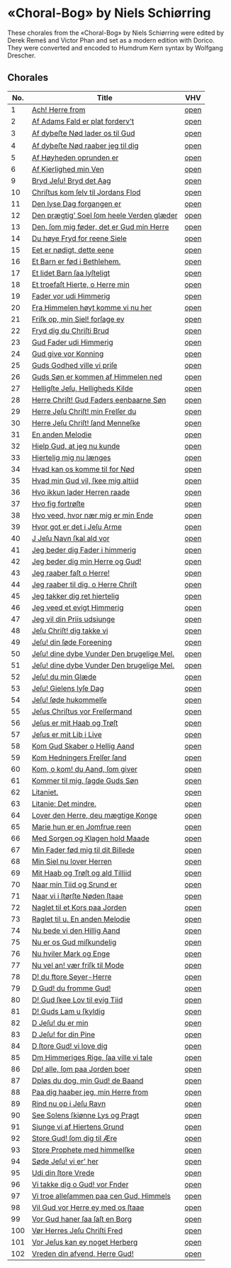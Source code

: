 # «Choral-Bog» by Niels Schiørring

These chorales from the «Choral-Bog» by Niels Schiørring were edited by Derek
Remeš and Victor Phan and set as a modern edition with Dorico. They were
converted and encoded to Humdrum Kern syntax by Wolfgang Drescher.


## Chorales

No. | Title                                                                                                                                                                      | VHV
----|----------------------------------------------------------------------------------------------------------------------------------------------------------------------------|--------------------------------------------------------------------------------------------------------------------------------------------------------------------------------------------------
1   | [Ach! Herre from](https://github.com/WolfgangDrescher/schiorring-choral-bog/blob/master/kern/001-ach-herre-from.krn)                                                       | [open](https://verovio.humdrum.org/?file=https%3A%2F%2Fraw.githubusercontent.com%2FWolfgangDrescher%2Fschiorring-choral-bog%2Fmaster%2Fkern%2F001-ach-herre-from.krn)
2   | [Af Adams Fald er plat forderv’t](https://github.com/WolfgangDrescher/schiorring-choral-bog/blob/master/kern/002-af-adams-fald-er-plat-forderv-t.krn)                      | [open](https://verovio.humdrum.org/?file=https%3A%2F%2Fraw.githubusercontent.com%2FWolfgangDrescher%2Fschiorring-choral-bog%2Fmaster%2Fkern%2F002-af-adams-fald-er-plat-forderv-t.krn)
3   | [Af dybeﬅe Nød lader os til Gud](https://github.com/WolfgangDrescher/schiorring-choral-bog/blob/master/kern/003-af-dybeste-nod-lader-os-til-gud.krn)                       | [open](https://verovio.humdrum.org/?file=https%3A%2F%2Fraw.githubusercontent.com%2FWolfgangDrescher%2Fschiorring-choral-bog%2Fmaster%2Fkern%2F003-af-dybeste-nod-lader-os-til-gud.krn)
4   | [Af dybeﬅe Nød raaber jeg til dig](https://github.com/WolfgangDrescher/schiorring-choral-bog/blob/master/kern/004-af-dybeste-nod-raaber-jeg-til-dig.krn)                   | [open](https://verovio.humdrum.org/?file=https%3A%2F%2Fraw.githubusercontent.com%2FWolfgangDrescher%2Fschiorring-choral-bog%2Fmaster%2Fkern%2F004-af-dybeste-nod-raaber-jeg-til-dig.krn)
5   | [Af Høyheden oprunden er](https://github.com/WolfgangDrescher/schiorring-choral-bog/blob/master/kern/005-af-hoyheden-oprunden-er.krn)                                      | [open](https://verovio.humdrum.org/?file=https%3A%2F%2Fraw.githubusercontent.com%2FWolfgangDrescher%2Fschiorring-choral-bog%2Fmaster%2Fkern%2F005-af-hoyheden-oprunden-er.krn)
6   | [Af Kierlighed min Ven](https://github.com/WolfgangDrescher/schiorring-choral-bog/blob/master/kern/006-af-kierlighed-min-ven.krn)                                          | [open](https://verovio.humdrum.org/?file=https%3A%2F%2Fraw.githubusercontent.com%2FWolfgangDrescher%2Fschiorring-choral-bog%2Fmaster%2Fkern%2F006-af-kierlighed-min-ven.krn)
9   | [Bryd Jeſu! Bryd det Aag](https://github.com/WolfgangDrescher/schiorring-choral-bog/blob/master/kern/009-bryd-jesu-bryd-det-aag.krn)                                       | [open](https://verovio.humdrum.org/?file=https%3A%2F%2Fraw.githubusercontent.com%2FWolfgangDrescher%2Fschiorring-choral-bog%2Fmaster%2Fkern%2F009-bryd-jesu-bryd-det-aag.krn)
10  | [Chriſtus kom ſelv til Jordans Flod](https://github.com/WolfgangDrescher/schiorring-choral-bog/blob/master/kern/010-christus-kom-selv-til-jordans-flod.krn)                | [open](https://verovio.humdrum.org/?file=https%3A%2F%2Fraw.githubusercontent.com%2FWolfgangDrescher%2Fschiorring-choral-bog%2Fmaster%2Fkern%2F010-christus-kom-selv-til-jordans-flod.krn)
11  | [Den lyse Dag forgangen er](https://github.com/WolfgangDrescher/schiorring-choral-bog/blob/master/kern/011-den-lyse-dag-forgangen-er.krn)                                  | [open](https://verovio.humdrum.org/?file=https%3A%2F%2Fraw.githubusercontent.com%2FWolfgangDrescher%2Fschiorring-choral-bog%2Fmaster%2Fkern%2F011-den-lyse-dag-forgangen-er.krn)
12  | [Den prægtig’ Soel ſom heele Verden glæder](https://github.com/WolfgangDrescher/schiorring-choral-bog/blob/master/kern/012-den-praegtig-soel-som-heele-verden-glaeder.krn) | [open](https://verovio.humdrum.org/?file=https%3A%2F%2Fraw.githubusercontent.com%2FWolfgangDrescher%2Fschiorring-choral-bog%2Fmaster%2Fkern%2F012-den-praegtig-soel-som-heele-verden-glaeder.krn)
13  | [Den, ſom mig føder, det er Gud min Herre](https://github.com/WolfgangDrescher/schiorring-choral-bog/blob/master/kern/013-den-som-mig-foder-det-er-gud-min-herre.krn)      | [open](https://verovio.humdrum.org/?file=https%3A%2F%2Fraw.githubusercontent.com%2FWolfgangDrescher%2Fschiorring-choral-bog%2Fmaster%2Fkern%2F013-den-som-mig-foder-det-er-gud-min-herre.krn)
14  | [Du høye Fryd for reene Siele](https://github.com/WolfgangDrescher/schiorring-choral-bog/blob/master/kern/014-du-hoye-fryd-for-reene-siele.krn)                            | [open](https://verovio.humdrum.org/?file=https%3A%2F%2Fraw.githubusercontent.com%2FWolfgangDrescher%2Fschiorring-choral-bog%2Fmaster%2Fkern%2F014-du-hoye-fryd-for-reene-siele.krn)
15  | [Eet er nødigt, dette eene](https://github.com/WolfgangDrescher/schiorring-choral-bog/blob/master/kern/015-eet-er-nodigt-dette-eene.krn)                                   | [open](https://verovio.humdrum.org/?file=https%3A%2F%2Fraw.githubusercontent.com%2FWolfgangDrescher%2Fschiorring-choral-bog%2Fmaster%2Fkern%2F015-eet-er-nodigt-dette-eene.krn)
16  | [Et Barn er fød i Bethlehem.](https://github.com/WolfgangDrescher/schiorring-choral-bog/blob/master/kern/016-et-barn-er-fod-i-bethlehem.krn)                               | [open](https://verovio.humdrum.org/?file=https%3A%2F%2Fraw.githubusercontent.com%2FWolfgangDrescher%2Fschiorring-choral-bog%2Fmaster%2Fkern%2F016-et-barn-er-fod-i-bethlehem.krn)
17  | [Et lidet Barn ſaa lyſteligt](https://github.com/WolfgangDrescher/schiorring-choral-bog/blob/master/kern/017-et-lidet-barn-saa-lysteligt.krn)                              | [open](https://verovio.humdrum.org/?file=https%3A%2F%2Fraw.githubusercontent.com%2FWolfgangDrescher%2Fschiorring-choral-bog%2Fmaster%2Fkern%2F017-et-lidet-barn-saa-lysteligt.krn)
18  | [Et troefaſt Hierte, o Herre min](https://github.com/WolfgangDrescher/schiorring-choral-bog/blob/master/kern/018-et-troefast-hierte-o-herre-min.krn)                       | [open](https://verovio.humdrum.org/?file=https%3A%2F%2Fraw.githubusercontent.com%2FWolfgangDrescher%2Fschiorring-choral-bog%2Fmaster%2Fkern%2F018-et-troefast-hierte-o-herre-min.krn)
19  | [Fader vor udi Himmerig](https://github.com/WolfgangDrescher/schiorring-choral-bog/blob/master/kern/019-fader-vor-udi-himmerig.krn)                                        | [open](https://verovio.humdrum.org/?file=https%3A%2F%2Fraw.githubusercontent.com%2FWolfgangDrescher%2Fschiorring-choral-bog%2Fmaster%2Fkern%2F019-fader-vor-udi-himmerig.krn)
20  | [Fra Himmelen høyt komme vi nu her](https://github.com/WolfgangDrescher/schiorring-choral-bog/blob/master/kern/020-fra-himmelen-hoyt-komme-vi-nu-her.krn)                  | [open](https://verovio.humdrum.org/?file=https%3A%2F%2Fraw.githubusercontent.com%2FWolfgangDrescher%2Fschiorring-choral-bog%2Fmaster%2Fkern%2F020-fra-himmelen-hoyt-komme-vi-nu-her.krn)
21  | [Friſk op, min Siel! forſage ey](https://github.com/WolfgangDrescher/schiorring-choral-bog/blob/master/kern/021-frisk-op-min-siel-forsage-ey.krn)                          | [open](https://verovio.humdrum.org/?file=https%3A%2F%2Fraw.githubusercontent.com%2FWolfgangDrescher%2Fschiorring-choral-bog%2Fmaster%2Fkern%2F021-frisk-op-min-siel-forsage-ey.krn)
22  | [Fryd dig du Chriſti Brud](https://github.com/WolfgangDrescher/schiorring-choral-bog/blob/master/kern/022-fryd-dig-du-christi-brud.krn)                                    | [open](https://verovio.humdrum.org/?file=https%3A%2F%2Fraw.githubusercontent.com%2FWolfgangDrescher%2Fschiorring-choral-bog%2Fmaster%2Fkern%2F022-fryd-dig-du-christi-brud.krn)
23  | [Gud Fader udi Himmerig](https://github.com/WolfgangDrescher/schiorring-choral-bog/blob/master/kern/023-gud-fader-udi-himmerig.krn)                                        | [open](https://verovio.humdrum.org/?file=https%3A%2F%2Fraw.githubusercontent.com%2FWolfgangDrescher%2Fschiorring-choral-bog%2Fmaster%2Fkern%2F023-gud-fader-udi-himmerig.krn)
24  | [Gud give vor Konning](https://github.com/WolfgangDrescher/schiorring-choral-bog/blob/master/kern/024-gud-give-vor-konning.krn)                                            | [open](https://verovio.humdrum.org/?file=https%3A%2F%2Fraw.githubusercontent.com%2FWolfgangDrescher%2Fschiorring-choral-bog%2Fmaster%2Fkern%2F024-gud-give-vor-konning.krn)
25  | [Guds Godhed ville vi priſe](https://github.com/WolfgangDrescher/schiorring-choral-bog/blob/master/kern/025-guds-godhed-ville-vi-prise.krn)                                | [open](https://verovio.humdrum.org/?file=https%3A%2F%2Fraw.githubusercontent.com%2FWolfgangDrescher%2Fschiorring-choral-bog%2Fmaster%2Fkern%2F025-guds-godhed-ville-vi-prise.krn)
26  | [Guds Søn er kommen af Himmelen ned](https://github.com/WolfgangDrescher/schiorring-choral-bog/blob/master/kern/026-guds-son-er-kommen-af-himmelen-ned.krn)                | [open](https://verovio.humdrum.org/?file=https%3A%2F%2Fraw.githubusercontent.com%2FWolfgangDrescher%2Fschiorring-choral-bog%2Fmaster%2Fkern%2F026-guds-son-er-kommen-af-himmelen-ned.krn)
27  | [Helligſte Jeſu, Helligheds Kilde](https://github.com/WolfgangDrescher/schiorring-choral-bog/blob/master/kern/027-helligste-jesu-helligheds-kilde.krn)                     | [open](https://verovio.humdrum.org/?file=https%3A%2F%2Fraw.githubusercontent.com%2FWolfgangDrescher%2Fschiorring-choral-bog%2Fmaster%2Fkern%2F027-helligste-jesu-helligheds-kilde.krn)
28  | [Herre Chriſt! Gud Faders eenbaarne Søn](https://github.com/WolfgangDrescher/schiorring-choral-bog/blob/master/kern/028-herre-christ-gud-faders-eenbaarne-son.krn)         | [open](https://verovio.humdrum.org/?file=https%3A%2F%2Fraw.githubusercontent.com%2FWolfgangDrescher%2Fschiorring-choral-bog%2Fmaster%2Fkern%2F028-herre-christ-gud-faders-eenbaarne-son.krn)
29  | [Herre Jeſu Chriſt! min Frelſer du](https://github.com/WolfgangDrescher/schiorring-choral-bog/blob/master/kern/029-herre-jesu-christ-min-frelser-du.krn)                   | [open](https://verovio.humdrum.org/?file=https%3A%2F%2Fraw.githubusercontent.com%2FWolfgangDrescher%2Fschiorring-choral-bog%2Fmaster%2Fkern%2F029-herre-jesu-christ-min-frelser-du.krn)
30  | [Herre Jeſu Chriſt! ſand Menneſke](https://github.com/WolfgangDrescher/schiorring-choral-bog/blob/master/kern/030-herre-jesu-christ-sand-menneske.krn)                     | [open](https://verovio.humdrum.org/?file=https%3A%2F%2Fraw.githubusercontent.com%2FWolfgangDrescher%2Fschiorring-choral-bog%2Fmaster%2Fkern%2F030-herre-jesu-christ-sand-menneske.krn)
31  | [En anden Melodie](https://github.com/WolfgangDrescher/schiorring-choral-bog/blob/master/kern/031-en-anden-melodie.krn)                                                    | [open](https://verovio.humdrum.org/?file=https%3A%2F%2Fraw.githubusercontent.com%2FWolfgangDrescher%2Fschiorring-choral-bog%2Fmaster%2Fkern%2F031-en-anden-melodie.krn)
32  | [Hielp Gud, at jeg nu kunde](https://github.com/WolfgangDrescher/schiorring-choral-bog/blob/master/kern/032-hielp-gud-at-jeg-nu-kunde.krn)                                 | [open](https://verovio.humdrum.org/?file=https%3A%2F%2Fraw.githubusercontent.com%2FWolfgangDrescher%2Fschiorring-choral-bog%2Fmaster%2Fkern%2F032-hielp-gud-at-jeg-nu-kunde.krn)
33  | [Hiertelig mig nu længes](https://github.com/WolfgangDrescher/schiorring-choral-bog/blob/master/kern/033-hiertelig-mig-nu-l-youges.krn)                                    | [open](https://verovio.humdrum.org/?file=https%3A%2F%2Fraw.githubusercontent.com%2FWolfgangDrescher%2Fschiorring-choral-bog%2Fmaster%2Fkern%2F033-hiertelig-mig-nu-l-youges.krn)
34  | [Hvad kan os komme til for Nød](https://github.com/WolfgangDrescher/schiorring-choral-bog/blob/master/kern/034-hvad-kan-os-komme-til-for-nod.krn)                          | [open](https://verovio.humdrum.org/?file=https%3A%2F%2Fraw.githubusercontent.com%2FWolfgangDrescher%2Fschiorring-choral-bog%2Fmaster%2Fkern%2F034-hvad-kan-os-komme-til-for-nod.krn)
35  | [Hvad min Gud vil, ſkee mig altiid](https://github.com/WolfgangDrescher/schiorring-choral-bog/blob/master/kern/035-hvad-min-gud-vil-skee-mig-altiid.krn)                   | [open](https://verovio.humdrum.org/?file=https%3A%2F%2Fraw.githubusercontent.com%2FWolfgangDrescher%2Fschiorring-choral-bog%2Fmaster%2Fkern%2F035-hvad-min-gud-vil-skee-mig-altiid.krn)
36  | [Hvo ikkun lader Herren raade](https://github.com/WolfgangDrescher/schiorring-choral-bog/blob/master/kern/036-hvo-ikkun-lader-herren-raade.krn)                            | [open](https://verovio.humdrum.org/?file=https%3A%2F%2Fraw.githubusercontent.com%2FWolfgangDrescher%2Fschiorring-choral-bog%2Fmaster%2Fkern%2F036-hvo-ikkun-lader-herren-raade.krn)
37  | [Hvo fig fortrøſte](https://github.com/WolfgangDrescher/schiorring-choral-bog/blob/master/kern/037-hvo-fig-fortroste.krn)                                                  | [open](https://verovio.humdrum.org/?file=https%3A%2F%2Fraw.githubusercontent.com%2FWolfgangDrescher%2Fschiorring-choral-bog%2Fmaster%2Fkern%2F037-hvo-fig-fortroste.krn)
38  | [Hvo veed, hvor nær mig er min Ende](https://github.com/WolfgangDrescher/schiorring-choral-bog/blob/master/kern/038-hvo-veed-hvor-n-r-mig-er-min-ende.krn)                 | [open](https://verovio.humdrum.org/?file=https%3A%2F%2Fraw.githubusercontent.com%2FWolfgangDrescher%2Fschiorring-choral-bog%2Fmaster%2Fkern%2F038-hvo-veed-hvor-n-r-mig-er-min-ende.krn)
39  | [Hvor got er det i Jeſu Arme](https://github.com/WolfgangDrescher/schiorring-choral-bog/blob/master/kern/039-hvor-got-er-det-i-jesu-arme.krn)                              | [open](https://verovio.humdrum.org/?file=https%3A%2F%2Fraw.githubusercontent.com%2FWolfgangDrescher%2Fschiorring-choral-bog%2Fmaster%2Fkern%2F039-hvor-got-er-det-i-jesu-arme.krn)
40  | [J Jeſu Navn ſkal ald vor](https://github.com/WolfgangDrescher/schiorring-choral-bog/blob/master/kern/040-j-jesu-navn-skal-ald-vor.krn)                                    | [open](https://verovio.humdrum.org/?file=https%3A%2F%2Fraw.githubusercontent.com%2FWolfgangDrescher%2Fschiorring-choral-bog%2Fmaster%2Fkern%2F040-j-jesu-navn-skal-ald-vor.krn)
41  | [Jeg beder dig Fader i himmerig](https://github.com/WolfgangDrescher/schiorring-choral-bog/blob/master/kern/041-jeg-beder-dig-fader-i-himmerig.krn)                        | [open](https://verovio.humdrum.org/?file=https%3A%2F%2Fraw.githubusercontent.com%2FWolfgangDrescher%2Fschiorring-choral-bog%2Fmaster%2Fkern%2F041-jeg-beder-dig-fader-i-himmerig.krn)
42  | [Jeg beder dig min Herre og Gud!](https://github.com/WolfgangDrescher/schiorring-choral-bog/blob/master/kern/042-jeg-beder-dig-min-herre-og-gud.krn)                       | [open](https://verovio.humdrum.org/?file=https%3A%2F%2Fraw.githubusercontent.com%2FWolfgangDrescher%2Fschiorring-choral-bog%2Fmaster%2Fkern%2F042-jeg-beder-dig-min-herre-og-gud.krn)
43  | [Jeg raaber faſt o Herre!](https://github.com/WolfgangDrescher/schiorring-choral-bog/blob/master/kern/043-jeg-raaber-fast-o-herre.krn)                                     | [open](https://verovio.humdrum.org/?file=https%3A%2F%2Fraw.githubusercontent.com%2FWolfgangDrescher%2Fschiorring-choral-bog%2Fmaster%2Fkern%2F043-jeg-raaber-fast-o-herre.krn)
44  | [Jeg raaber til dig, o Herre Chriſt](https://github.com/WolfgangDrescher/schiorring-choral-bog/blob/master/kern/044-jeg-raaber-til-dig-o-herre-christ.krn)                 | [open](https://verovio.humdrum.org/?file=https%3A%2F%2Fraw.githubusercontent.com%2FWolfgangDrescher%2Fschiorring-choral-bog%2Fmaster%2Fkern%2F044-jeg-raaber-til-dig-o-herre-christ.krn)
45  | [Jeg takker dig ret hiertelig](https://github.com/WolfgangDrescher/schiorring-choral-bog/blob/master/kern/045-jeg-takker-dig-ret-hiertelig.krn)                            | [open](https://verovio.humdrum.org/?file=https%3A%2F%2Fraw.githubusercontent.com%2FWolfgangDrescher%2Fschiorring-choral-bog%2Fmaster%2Fkern%2F045-jeg-takker-dig-ret-hiertelig.krn)
46  | [Jeg veed et evigt Himmerig](https://github.com/WolfgangDrescher/schiorring-choral-bog/blob/master/kern/046-jeg-veed-et-evigt-himmerig.krn)                                | [open](https://verovio.humdrum.org/?file=https%3A%2F%2Fraw.githubusercontent.com%2FWolfgangDrescher%2Fschiorring-choral-bog%2Fmaster%2Fkern%2F046-jeg-veed-et-evigt-himmerig.krn)
47  | [Jeg vil din Priis udsiunge](https://github.com/WolfgangDrescher/schiorring-choral-bog/blob/master/kern/047-jeg-vil-din-priis-udsiunge.krn)                                | [open](https://verovio.humdrum.org/?file=https%3A%2F%2Fraw.githubusercontent.com%2FWolfgangDrescher%2Fschiorring-choral-bog%2Fmaster%2Fkern%2F047-jeg-vil-din-priis-udsiunge.krn)
48  | [Jeſu Chriſt! dig takke vi](https://github.com/WolfgangDrescher/schiorring-choral-bog/blob/master/kern/048-jesu-christ-dig-takke-vi.krn)                                   | [open](https://verovio.humdrum.org/?file=https%3A%2F%2Fraw.githubusercontent.com%2FWolfgangDrescher%2Fschiorring-choral-bog%2Fmaster%2Fkern%2F048-jesu-christ-dig-takke-vi.krn)
49  | [Jeſu! din ſøde Foreening](https://github.com/WolfgangDrescher/schiorring-choral-bog/blob/master/kern/049-jesu-din-sode-foreening.krn)                                     | [open](https://verovio.humdrum.org/?file=https%3A%2F%2Fraw.githubusercontent.com%2FWolfgangDrescher%2Fschiorring-choral-bog%2Fmaster%2Fkern%2F049-jesu-din-sode-foreening.krn)
50  | [Jeſu! dine dybe Vunder Den brugelige Mel.](https://github.com/WolfgangDrescher/schiorring-choral-bog/blob/master/kern/050-jesu-dine-dybe-vunder-den-brugelige-mel.krn)    | [open](https://verovio.humdrum.org/?file=https%3A%2F%2Fraw.githubusercontent.com%2FWolfgangDrescher%2Fschiorring-choral-bog%2Fmaster%2Fkern%2F050-jesu-dine-dybe-vunder-den-brugelige-mel.krn)
51  | [Jeſu! dine dybe Vunder Den brugelige Mel.](https://github.com/WolfgangDrescher/schiorring-choral-bog/blob/master/kern/051-jesu-dine-dybe-vunder-den-brugelige-mel.krn)    | [open](https://verovio.humdrum.org/?file=https%3A%2F%2Fraw.githubusercontent.com%2FWolfgangDrescher%2Fschiorring-choral-bog%2Fmaster%2Fkern%2F051-jesu-dine-dybe-vunder-den-brugelige-mel.krn)
52  | [Jeſu! du min Glæde](https://github.com/WolfgangDrescher/schiorring-choral-bog/blob/master/kern/052-jesu-du-min-glaede.krn)                                                | [open](https://verovio.humdrum.org/?file=https%3A%2F%2Fraw.githubusercontent.com%2FWolfgangDrescher%2Fschiorring-choral-bog%2Fmaster%2Fkern%2F052-jesu-du-min-glaede.krn)
53  | [Jeſu! Gielens lyſe Dag](https://github.com/WolfgangDrescher/schiorring-choral-bog/blob/master/kern/053-jesu-gielens-lyse-dag.krn)                                         | [open](https://verovio.humdrum.org/?file=https%3A%2F%2Fraw.githubusercontent.com%2FWolfgangDrescher%2Fschiorring-choral-bog%2Fmaster%2Fkern%2F053-jesu-gielens-lyse-dag.krn)
54  | [Jeſu! ſøde hukommelſe](https://github.com/WolfgangDrescher/schiorring-choral-bog/blob/master/kern/054-jesu-sode-hukommelse.krn)                                           | [open](https://verovio.humdrum.org/?file=https%3A%2F%2Fraw.githubusercontent.com%2FWolfgangDrescher%2Fschiorring-choral-bog%2Fmaster%2Fkern%2F054-jesu-sode-hukommelse.krn)
55  | [Jeſus Chriſtus vor Frelſermand](https://github.com/WolfgangDrescher/schiorring-choral-bog/blob/master/kern/055-jesus-christus-vor-frelsermand.krn)                        | [open](https://verovio.humdrum.org/?file=https%3A%2F%2Fraw.githubusercontent.com%2FWolfgangDrescher%2Fschiorring-choral-bog%2Fmaster%2Fkern%2F055-jesus-christus-vor-frelsermand.krn)
56  | [Jeſus er mit Haab og Trøſt](https://github.com/WolfgangDrescher/schiorring-choral-bog/blob/master/kern/056-jesus-er-mit-haab-og-trost.krn)                                | [open](https://verovio.humdrum.org/?file=https%3A%2F%2Fraw.githubusercontent.com%2FWolfgangDrescher%2Fschiorring-choral-bog%2Fmaster%2Fkern%2F056-jesus-er-mit-haab-og-trost.krn)
57  | [Jeſus er mit Lib i Live](https://github.com/WolfgangDrescher/schiorring-choral-bog/blob/master/kern/057-jesus-er-mit-lib-i-live.krn)                                      | [open](https://verovio.humdrum.org/?file=https%3A%2F%2Fraw.githubusercontent.com%2FWolfgangDrescher%2Fschiorring-choral-bog%2Fmaster%2Fkern%2F057-jesus-er-mit-lib-i-live.krn)
58  | [Kom Gud Skaber o Hellig Aand](https://github.com/WolfgangDrescher/schiorring-choral-bog/blob/master/kern/058-kom-gud-skaber-o-hellig-aand.krn)                            | [open](https://verovio.humdrum.org/?file=https%3A%2F%2Fraw.githubusercontent.com%2FWolfgangDrescher%2Fschiorring-choral-bog%2Fmaster%2Fkern%2F058-kom-gud-skaber-o-hellig-aand.krn)
59  | [Kom Hedningers Frelſer ſand](https://github.com/WolfgangDrescher/schiorring-choral-bog/blob/master/kern/059-kom-hedningers-frelser-sand.krn)                              | [open](https://verovio.humdrum.org/?file=https%3A%2F%2Fraw.githubusercontent.com%2FWolfgangDrescher%2Fschiorring-choral-bog%2Fmaster%2Fkern%2F059-kom-hedningers-frelser-sand.krn)
60  | [Kom, o kom! du Aand, ſom giver](https://github.com/WolfgangDrescher/schiorring-choral-bog/blob/master/kern/060-kom-o-kom-du-aand-som-giver.krn)                           | [open](https://verovio.humdrum.org/?file=https%3A%2F%2Fraw.githubusercontent.com%2FWolfgangDrescher%2Fschiorring-choral-bog%2Fmaster%2Fkern%2F060-kom-o-kom-du-aand-som-giver.krn)
61  | [Kommer til mig, ſagde Guds Søn](https://github.com/WolfgangDrescher/schiorring-choral-bog/blob/master/kern/061-kommer-til-mig-sagde-guds-son.krn)                         | [open](https://verovio.humdrum.org/?file=https%3A%2F%2Fraw.githubusercontent.com%2FWolfgangDrescher%2Fschiorring-choral-bog%2Fmaster%2Fkern%2F061-kommer-til-mig-sagde-guds-son.krn)
62  | [Litaniet.](https://github.com/WolfgangDrescher/schiorring-choral-bog/blob/master/kern/062-litaniet.krn)                                                                   | [open](https://verovio.humdrum.org/?file=https%3A%2F%2Fraw.githubusercontent.com%2FWolfgangDrescher%2Fschiorring-choral-bog%2Fmaster%2Fkern%2F062-litaniet.krn)
63  | [Litanie: Det mindre.](https://github.com/WolfgangDrescher/schiorring-choral-bog/blob/master/kern/063-litanie-det-mindre.krn)                                              | [open](https://verovio.humdrum.org/?file=https%3A%2F%2Fraw.githubusercontent.com%2FWolfgangDrescher%2Fschiorring-choral-bog%2Fmaster%2Fkern%2F063-litanie-det-mindre.krn)
64  | [Lover den Herre, deu mægtige Konge](https://github.com/WolfgangDrescher/schiorring-choral-bog/blob/master/kern/064-lover-den-herre-deu-m-zutige-konge.krn)                | [open](https://verovio.humdrum.org/?file=https%3A%2F%2Fraw.githubusercontent.com%2FWolfgangDrescher%2Fschiorring-choral-bog%2Fmaster%2Fkern%2F064-lover-den-herre-deu-m-zutige-konge.krn)
65  | [Marie hun er en Jomfrue reen](https://github.com/WolfgangDrescher/schiorring-choral-bog/blob/master/kern/065-marie-hun-er-en-jomfrue-reen.krn)                            | [open](https://verovio.humdrum.org/?file=https%3A%2F%2Fraw.githubusercontent.com%2FWolfgangDrescher%2Fschiorring-choral-bog%2Fmaster%2Fkern%2F065-marie-hun-er-en-jomfrue-reen.krn)
66  | [Med Sorgen og Klagen hold Maade](https://github.com/WolfgangDrescher/schiorring-choral-bog/blob/master/kern/066-med-sorgen-og-klagen-hold-maade.krn)                      | [open](https://verovio.humdrum.org/?file=https%3A%2F%2Fraw.githubusercontent.com%2FWolfgangDrescher%2Fschiorring-choral-bog%2Fmaster%2Fkern%2F066-med-sorgen-og-klagen-hold-maade.krn)
67  | [Min Fader fød mig til dit Billede](https://github.com/WolfgangDrescher/schiorring-choral-bog/blob/master/kern/067-min-fader-fod-mig-til-dit-billede.krn)                  | [open](https://verovio.humdrum.org/?file=https%3A%2F%2Fraw.githubusercontent.com%2FWolfgangDrescher%2Fschiorring-choral-bog%2Fmaster%2Fkern%2F067-min-fader-fod-mig-til-dit-billede.krn)
68  | [Min Siel nu lover Herren](https://github.com/WolfgangDrescher/schiorring-choral-bog/blob/master/kern/068-min-siel-nu-lover-herren.krn)                                    | [open](https://verovio.humdrum.org/?file=https%3A%2F%2Fraw.githubusercontent.com%2FWolfgangDrescher%2Fschiorring-choral-bog%2Fmaster%2Fkern%2F068-min-siel-nu-lover-herren.krn)
69  | [Mit Haab og Trøſt og ald Tilliid](https://github.com/WolfgangDrescher/schiorring-choral-bog/blob/master/kern/069-mit-haab-og-trost-og-ald-tilliid.krn)                    | [open](https://verovio.humdrum.org/?file=https%3A%2F%2Fraw.githubusercontent.com%2FWolfgangDrescher%2Fschiorring-choral-bog%2Fmaster%2Fkern%2F069-mit-haab-og-trost-og-ald-tilliid.krn)
70  | [Naar min Tiid og Srund er](https://github.com/WolfgangDrescher/schiorring-choral-bog/blob/master/kern/070-naar-min-tiid-og-srund-er.krn)                                  | [open](https://verovio.humdrum.org/?file=https%3A%2F%2Fraw.githubusercontent.com%2FWolfgangDrescher%2Fschiorring-choral-bog%2Fmaster%2Fkern%2F070-naar-min-tiid-og-srund-er.krn)
71  | [Naar vi i ſtørſte Nøden ſtaae](https://github.com/WolfgangDrescher/schiorring-choral-bog/blob/master/kern/071-naar-vi-i-storste-noden-staae.krn)                          | [open](https://verovio.humdrum.org/?file=https%3A%2F%2Fraw.githubusercontent.com%2FWolfgangDrescher%2Fschiorring-choral-bog%2Fmaster%2Fkern%2F071-naar-vi-i-storste-noden-staae.krn)
72  | [Naglet til et Kors paa Jorden](https://github.com/WolfgangDrescher/schiorring-choral-bog/blob/master/kern/072-naglet-til-et-kors-paa-jorden.krn)                          | [open](https://verovio.humdrum.org/?file=https%3A%2F%2Fraw.githubusercontent.com%2FWolfgangDrescher%2Fschiorring-choral-bog%2Fmaster%2Fkern%2F072-naglet-til-et-kors-paa-jorden.krn)
73  | [Raglet til u. En anden Melodie](https://github.com/WolfgangDrescher/schiorring-choral-bog/blob/master/kern/073-raglet-til-u-en-anden-melodie.krn)                         | [open](https://verovio.humdrum.org/?file=https%3A%2F%2Fraw.githubusercontent.com%2FWolfgangDrescher%2Fschiorring-choral-bog%2Fmaster%2Fkern%2F073-raglet-til-u-en-anden-melodie.krn)
74  | [Nu bede vi den Hillig Aand](https://github.com/WolfgangDrescher/schiorring-choral-bog/blob/master/kern/074-nu-bede-vi-den-hillig-aand.krn)                                | [open](https://verovio.humdrum.org/?file=https%3A%2F%2Fraw.githubusercontent.com%2FWolfgangDrescher%2Fschiorring-choral-bog%2Fmaster%2Fkern%2F074-nu-bede-vi-den-hillig-aand.krn)
75  | [Nu er os Gud miſkundelig](https://github.com/WolfgangDrescher/schiorring-choral-bog/blob/master/kern/075-nu-er-os-gud-miskundelig.krn)                                    | [open](https://verovio.humdrum.org/?file=https%3A%2F%2Fraw.githubusercontent.com%2FWolfgangDrescher%2Fschiorring-choral-bog%2Fmaster%2Fkern%2F075-nu-er-os-gud-miskundelig.krn)
76  | [Nu hviler Mark og Enge](https://github.com/WolfgangDrescher/schiorring-choral-bog/blob/master/kern/076-nu-hviler-mark-og-enge.krn)                                        | [open](https://verovio.humdrum.org/?file=https%3A%2F%2Fraw.githubusercontent.com%2FWolfgangDrescher%2Fschiorring-choral-bog%2Fmaster%2Fkern%2F076-nu-hviler-mark-og-enge.krn)
77  | [Nu vel an! vær friſk til Mode](https://github.com/WolfgangDrescher/schiorring-choral-bog/blob/master/kern/077-nu-vel-an-vaer-frisk-til-mode.krn)                          | [open](https://verovio.humdrum.org/?file=https%3A%2F%2Fraw.githubusercontent.com%2FWolfgangDrescher%2Fschiorring-choral-bog%2Fmaster%2Fkern%2F077-nu-vel-an-vaer-frisk-til-mode.krn)
78  | [D! du ftore Seyer-Herre](https://github.com/WolfgangDrescher/schiorring-choral-bog/blob/master/kern/078-d-du-ftore-seyer-herre.krn)                                       | [open](https://verovio.humdrum.org/?file=https%3A%2F%2Fraw.githubusercontent.com%2FWolfgangDrescher%2Fschiorring-choral-bog%2Fmaster%2Fkern%2F078-d-du-ftore-seyer-herre.krn)
79  | [D Gud! du fromme Gud!](https://github.com/WolfgangDrescher/schiorring-choral-bog/blob/master/kern/079-d-gud-du-fromme-gud.krn)                                            | [open](https://verovio.humdrum.org/?file=https%3A%2F%2Fraw.githubusercontent.com%2FWolfgangDrescher%2Fschiorring-choral-bog%2Fmaster%2Fkern%2F079-d-gud-du-fromme-gud.krn)
80  | [D! Gud ſkee Lov til evig Tiid](https://github.com/WolfgangDrescher/schiorring-choral-bog/blob/master/kern/080-d-gud-skee-lov-til-evig-tiid.krn)                           | [open](https://verovio.humdrum.org/?file=https%3A%2F%2Fraw.githubusercontent.com%2FWolfgangDrescher%2Fschiorring-choral-bog%2Fmaster%2Fkern%2F080-d-gud-skee-lov-til-evig-tiid.krn)
81  | [D! Guds Lam u ſkyldig](https://github.com/WolfgangDrescher/schiorring-choral-bog/blob/master/kern/081-d-guds-lam-u-skyldig.krn)                                           | [open](https://verovio.humdrum.org/?file=https%3A%2F%2Fraw.githubusercontent.com%2FWolfgangDrescher%2Fschiorring-choral-bog%2Fmaster%2Fkern%2F081-d-guds-lam-u-skyldig.krn)
82  | [D Jeſu! du er min](https://github.com/WolfgangDrescher/schiorring-choral-bog/blob/master/kern/082-d-jesu-du-er-min.krn)                                                   | [open](https://verovio.humdrum.org/?file=https%3A%2F%2Fraw.githubusercontent.com%2FWolfgangDrescher%2Fschiorring-choral-bog%2Fmaster%2Fkern%2F082-d-jesu-du-er-min.krn)
83  | [D Jeſu! for din Pine](https://github.com/WolfgangDrescher/schiorring-choral-bog/blob/master/kern/083-d-jesu-for-din-pine.krn)                                             | [open](https://verovio.humdrum.org/?file=https%3A%2F%2Fraw.githubusercontent.com%2FWolfgangDrescher%2Fschiorring-choral-bog%2Fmaster%2Fkern%2F083-d-jesu-for-din-pine.krn)
84  | [D ſtore Gud! vi love dig](https://github.com/WolfgangDrescher/schiorring-choral-bog/blob/master/kern/084-d-store-gud-vi-love-dig.krn)                                     | [open](https://verovio.humdrum.org/?file=https%3A%2F%2Fraw.githubusercontent.com%2FWolfgangDrescher%2Fschiorring-choral-bog%2Fmaster%2Fkern%2F084-d-store-gud-vi-love-dig.krn)
85  | [Dm Himmeriges Rige, ſaa ville vi tale](https://github.com/WolfgangDrescher/schiorring-choral-bog/blob/master/kern/085-dm-himmeriges-rige-saa-ville-vi-tale.krn)           | [open](https://verovio.humdrum.org/?file=https%3A%2F%2Fraw.githubusercontent.com%2FWolfgangDrescher%2Fschiorring-choral-bog%2Fmaster%2Fkern%2F085-dm-himmeriges-rige-saa-ville-vi-tale.krn)
86  | [Dp! alle, ſom paa Jorden boer](https://github.com/WolfgangDrescher/schiorring-choral-bog/blob/master/kern/086-dp-alle-som-paa-jorden-boer.krn)                            | [open](https://verovio.humdrum.org/?file=https%3A%2F%2Fraw.githubusercontent.com%2FWolfgangDrescher%2Fschiorring-choral-bog%2Fmaster%2Fkern%2F086-dp-alle-som-paa-jorden-boer.krn)
87  | [Dpløs du dog, min Gud! de Baand](https://github.com/WolfgangDrescher/schiorring-choral-bog/blob/master/kern/087-dplos-du-dog-min-gud-de-baand.krn)                        | [open](https://verovio.humdrum.org/?file=https%3A%2F%2Fraw.githubusercontent.com%2FWolfgangDrescher%2Fschiorring-choral-bog%2Fmaster%2Fkern%2F087-dplos-du-dog-min-gud-de-baand.krn)
88  | [Paa dig haaber jeg, min Herre from](https://github.com/WolfgangDrescher/schiorring-choral-bog/blob/master/kern/088-paa-dig-haaber-jeg-min-herre-from.krn)                 | [open](https://verovio.humdrum.org/?file=https%3A%2F%2Fraw.githubusercontent.com%2FWolfgangDrescher%2Fschiorring-choral-bog%2Fmaster%2Fkern%2F088-paa-dig-haaber-jeg-min-herre-from.krn)
89  | [Rind nu op i Jeſu Ravn](https://github.com/WolfgangDrescher/schiorring-choral-bog/blob/master/kern/089-rind-nu-op-i-jesu-ravn.krn)                                        | [open](https://verovio.humdrum.org/?file=https%3A%2F%2Fraw.githubusercontent.com%2FWolfgangDrescher%2Fschiorring-choral-bog%2Fmaster%2Fkern%2F089-rind-nu-op-i-jesu-ravn.krn)
90  | [See Solens ſkiønne Lys og Pragt](https://github.com/WolfgangDrescher/schiorring-choral-bog/blob/master/kern/090-see-solens-skionne-lys-og-pragt.krn)                      | [open](https://verovio.humdrum.org/?file=https%3A%2F%2Fraw.githubusercontent.com%2FWolfgangDrescher%2Fschiorring-choral-bog%2Fmaster%2Fkern%2F090-see-solens-skionne-lys-og-pragt.krn)
91  | [Siunge vi af Hiertens Grund](https://github.com/WolfgangDrescher/schiorring-choral-bog/blob/master/kern/091-siunge-vi-af-hiertens-grund.krn)                              | [open](https://verovio.humdrum.org/?file=https%3A%2F%2Fraw.githubusercontent.com%2FWolfgangDrescher%2Fschiorring-choral-bog%2Fmaster%2Fkern%2F091-siunge-vi-af-hiertens-grund.krn)
92  | [Store Gud! ſom dig til Ære](https://github.com/WolfgangDrescher/schiorring-choral-bog/blob/master/kern/092-store-gud-som-dig-til-aere.krn)                                | [open](https://verovio.humdrum.org/?file=https%3A%2F%2Fraw.githubusercontent.com%2FWolfgangDrescher%2Fschiorring-choral-bog%2Fmaster%2Fkern%2F092-store-gud-som-dig-til-aere.krn)
93  | [Store Prophete med himmelſke](https://github.com/WolfgangDrescher/schiorring-choral-bog/blob/master/kern/093-store-prophete-med-himmelske.krn)                            | [open](https://verovio.humdrum.org/?file=https%3A%2F%2Fraw.githubusercontent.com%2FWolfgangDrescher%2Fschiorring-choral-bog%2Fmaster%2Fkern%2F093-store-prophete-med-himmelske.krn)
94  | [Søde Jeſu! vi er’ her](https://github.com/WolfgangDrescher/schiorring-choral-bog/blob/master/kern/094-sode-jesu-vi-er-her.krn)                                            | [open](https://verovio.humdrum.org/?file=https%3A%2F%2Fraw.githubusercontent.com%2FWolfgangDrescher%2Fschiorring-choral-bog%2Fmaster%2Fkern%2F094-sode-jesu-vi-er-her.krn)
95  | [Udi din ſtore Vrede](https://github.com/WolfgangDrescher/schiorring-choral-bog/blob/master/kern/095-udi-din-store-vrede.krn)                                              | [open](https://verovio.humdrum.org/?file=https%3A%2F%2Fraw.githubusercontent.com%2FWolfgangDrescher%2Fschiorring-choral-bog%2Fmaster%2Fkern%2F095-udi-din-store-vrede.krn)
96  | [Vi takke dig o Gud! vor Fnder](https://github.com/WolfgangDrescher/schiorring-choral-bog/blob/master/kern/096-vi-takke-dig-o-gud-vor-fnder.krn)                           | [open](https://verovio.humdrum.org/?file=https%3A%2F%2Fraw.githubusercontent.com%2FWolfgangDrescher%2Fschiorring-choral-bog%2Fmaster%2Fkern%2F096-vi-takke-dig-o-gud-vor-fnder.krn)
97  | [Vi troe alleſammen paa cen Gud, Himmels](https://github.com/WolfgangDrescher/schiorring-choral-bog/blob/master/kern/097-vi-troe-allesammen-paa-cen-gud-himmels.krn)       | [open](https://verovio.humdrum.org/?file=https%3A%2F%2Fraw.githubusercontent.com%2FWolfgangDrescher%2Fschiorring-choral-bog%2Fmaster%2Fkern%2F097-vi-troe-allesammen-paa-cen-gud-himmels.krn)
98  | [Vil Gud vor Herre ey med os ſtaae](https://github.com/WolfgangDrescher/schiorring-choral-bog/blob/master/kern/098-vil-gud-vor-herre-ey-med-os-staae.krn)                  | [open](https://verovio.humdrum.org/?file=https%3A%2F%2Fraw.githubusercontent.com%2FWolfgangDrescher%2Fschiorring-choral-bog%2Fmaster%2Fkern%2F098-vil-gud-vor-herre-ey-med-os-staae.krn)
99  | [Vor Gud haner ſaa ſaſt en Borg](https://github.com/WolfgangDrescher/schiorring-choral-bog/blob/master/kern/099-vor-gud-haner-saa-sast-en-borg.krn)                        | [open](https://verovio.humdrum.org/?file=https%3A%2F%2Fraw.githubusercontent.com%2FWolfgangDrescher%2Fschiorring-choral-bog%2Fmaster%2Fkern%2F099-vor-gud-haner-saa-sast-en-borg.krn)
100 | [Vør Herres Jeſu Chriſti Fred](https://github.com/WolfgangDrescher/schiorring-choral-bog/blob/master/kern/100-vor-herres-jesu-christi-fred.krn)                            | [open](https://verovio.humdrum.org/?file=https%3A%2F%2Fraw.githubusercontent.com%2FWolfgangDrescher%2Fschiorring-choral-bog%2Fmaster%2Fkern%2F100-vor-herres-jesu-christi-fred.krn)
101 | [Vor Jeſus kan ey noget Herberg](https://github.com/WolfgangDrescher/schiorring-choral-bog/blob/master/kern/101-vor-jesus-kan-ey-noget-herberg.krn)                        | [open](https://verovio.humdrum.org/?file=https%3A%2F%2Fraw.githubusercontent.com%2FWolfgangDrescher%2Fschiorring-choral-bog%2Fmaster%2Fkern%2F101-vor-jesus-kan-ey-noget-herberg.krn)
102 | [Vreden din afvend, Herre Gud!](https://github.com/WolfgangDrescher/schiorring-choral-bog/blob/master/kern/102-vreden-din-afvend-herre-gud.krn)                            | [open](https://verovio.humdrum.org/?file=https%3A%2F%2Fraw.githubusercontent.com%2FWolfgangDrescher%2Fschiorring-choral-bog%2Fmaster%2Fkern%2F102-vreden-din-afvend-herre-gud.krn)
